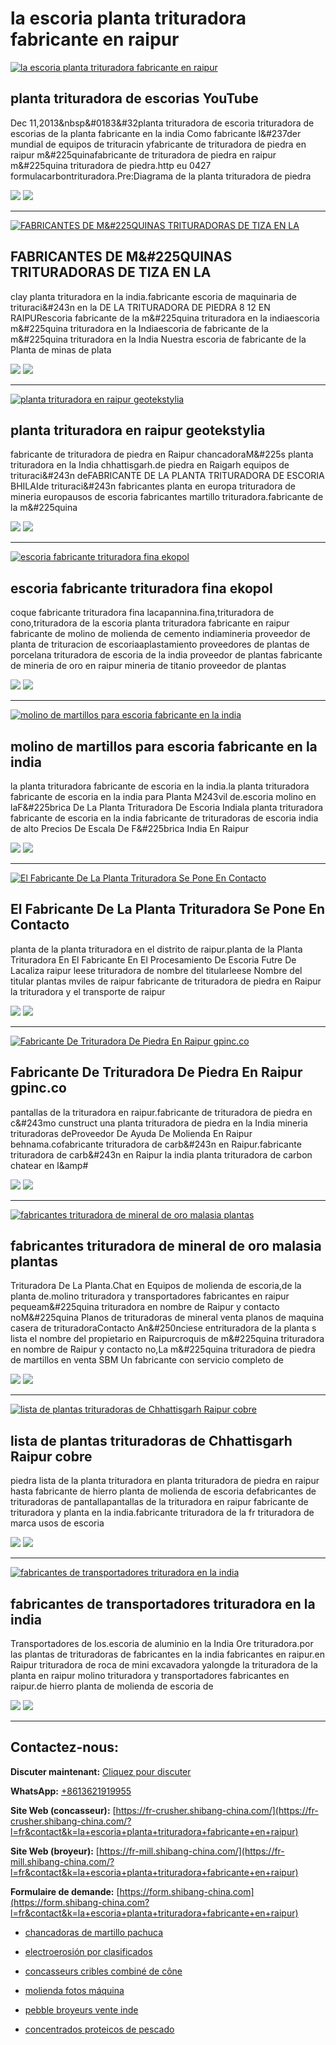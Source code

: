 # la escoria planta trituradora fabricante en raipur

<a href="https://swt.shibang-china.com/?l=fr&img&k=la+escoria+planta+trituradora+fabricante+en+raipur" target="_blank">![la escoria planta trituradora fabricante en raipur](http://static.shibang-china.com/all-800x300/618.jpg)</a>

## planta trituradora de escorias YouTube
Dec 11,2013&nbsp&#0183&#32planta trituradora de escoria trituradora de escorias de la planta fabricante en la india Como fabricante l&#237der mundial de equipos de trituracin yfabricante de trituradora de piedra en raipur m&#225quinafabricante de trituradora de piedra en raipur m&#225quina trituradora de piedra.http eu 0427 formulacarbontrituradora.Pre:Diagrama de la planta trituradora de piedra


<a href="https://whatsapp.shibangsoft.com/WhatsApp.php" target="_blank" title="WhatsApp">![](http://static.shibang-china.com/icon/whatsapp.png)</a> <a href="https://swt.shibang-china.com/?l=fr&icon&k=la+escoria+planta+trituradora+fabricante+en+raipur" target="_blank">![](http://static.shibang-china.com/icon/chat-fr.png)</a>

---

<a href="https://swt.shibang-china.com/?l=fr&img&k=la+escoria+planta+trituradora+fabricante+en+raipur" target="_blank">![FABRICANTES DE M&#225QUINAS TRITURADORAS DE TIZA EN LA](http://static.shibang-china.com/all-800x300/1425.jpg)</a>

## FABRICANTES DE M&#225QUINAS TRITURADORAS DE TIZA EN LA
clay planta trituradora en la india.fabricante escoria de maquinaria de trituraci&#243n en la DE LA TRITURADORA DE PIEDRA 8 12 EN RAIPURescoria fabricante de la m&#225quina trituradora en la indiaescoria m&#225quina trituradora en la Indiaescoria de fabricante de la m&#225quina trituradora en la India Nuestra escoria de fabricante de la Planta de minas de plata


<a href="https://whatsapp.shibangsoft.com/WhatsApp.php" target="_blank" title="WhatsApp">![](http://static.shibang-china.com/icon/whatsapp.png)</a> <a href="https://swt.shibang-china.com/?l=fr&icon&k=la+escoria+planta+trituradora+fabricante+en+raipur" target="_blank">![](http://static.shibang-china.com/icon/chat-fr.png)</a>

---

<a href="https://swt.shibang-china.com/?l=fr&img&k=la+escoria+planta+trituradora+fabricante+en+raipur" target="_blank">![planta trituradora en raipur geotekstylia](http://static.shibang-china.com/all-800x300/316.jpg)</a>

## planta trituradora en raipur geotekstylia
fabricante de trituradora de piedra en Raipur chancadoraM&#225s planta trituradora en la India chhattisgarh.de piedra en Raigarh equipos de trituraci&#243n deFABRICANTE DE LA PLANTA TRITURADORA DE ESCORIA BHILAIde trituraci&#243n fabricantes planta en europa trituradora de mineria europausos de escoria fabricantes martillo trituradora.fabricante de la m&#225quina


<a href="https://whatsapp.shibangsoft.com/WhatsApp.php" target="_blank" title="WhatsApp">![](http://static.shibang-china.com/icon/whatsapp.png)</a> <a href="https://swt.shibang-china.com/?l=fr&icon&k=la+escoria+planta+trituradora+fabricante+en+raipur" target="_blank">![](http://static.shibang-china.com/icon/chat-fr.png)</a>

---

<a href="https://swt.shibang-china.com/?l=fr&img&k=la+escoria+planta+trituradora+fabricante+en+raipur" target="_blank">![escoria fabricante trituradora fina ekopol](http://static.shibang-china.com/all-800x300/86.jpg)</a>

## escoria fabricante trituradora fina ekopol
coque fabricante trituradora fina lacapannina.fina,trituradora de cono,trituradora de la escoria planta trituradora fabricante en raipur fabricante de molino de molienda de cemento indiamineria proveedor de planta de trituracion de escoriaaplastamiento proveedores de plantas de porcelana trituradora de escoria de la india proveedor de plantas fabricante de mineria de oro en raipur mineria de titanio proveedor de plantas


<a href="https://whatsapp.shibangsoft.com/WhatsApp.php" target="_blank" title="WhatsApp">![](http://static.shibang-china.com/icon/whatsapp.png)</a> <a href="https://swt.shibang-china.com/?l=fr&icon&k=la+escoria+planta+trituradora+fabricante+en+raipur" target="_blank">![](http://static.shibang-china.com/icon/chat-fr.png)</a>

---

<a href="https://swt.shibang-china.com/?l=fr&img&k=la+escoria+planta+trituradora+fabricante+en+raipur" target="_blank">![molino de martillos para escoria fabricante en la india](http://static.shibang-china.com/all-800x300/978.jpg)</a>

## molino de martillos para escoria fabricante en la india
la planta trituradora fabricante de escoria en la india.la planta trituradora fabricante de escoria en la india para Planta M243vil de.escoria molino en laF&#225brica De La Planta Trituradora De Escoria Indiala planta trituradora fabricante de escoria en la india fabricante de trituradoras de escoria india de alto Precios De Escala De F&#225brica India En Raipur


<a href="https://whatsapp.shibangsoft.com/WhatsApp.php" target="_blank" title="WhatsApp">![](http://static.shibang-china.com/icon/whatsapp.png)</a> <a href="https://swt.shibang-china.com/?l=fr&icon&k=la+escoria+planta+trituradora+fabricante+en+raipur" target="_blank">![](http://static.shibang-china.com/icon/chat-fr.png)</a>

---

<a href="https://swt.shibang-china.com/?l=fr&img&k=la+escoria+planta+trituradora+fabricante+en+raipur" target="_blank">![El Fabricante De La Planta Trituradora Se Pone En Contacto](http://static.shibang-china.com/all-800x300/302.jpg)</a>

## El Fabricante De La Planta Trituradora Se Pone En Contacto
planta de la planta trituradora en el distrito de raipur.planta de la Planta Trituradora En El Fabricante En El Procesamiento De Escoria Futre De Lacaliza raipur leese trituradora de nombre del titularleese Nombre del titular plantas mviles de raipur fabricante de trituradora de piedra en Raipur la trituradora y el transporte de raipur


<a href="https://whatsapp.shibangsoft.com/WhatsApp.php" target="_blank" title="WhatsApp">![](http://static.shibang-china.com/icon/whatsapp.png)</a> <a href="https://swt.shibang-china.com/?l=fr&icon&k=la+escoria+planta+trituradora+fabricante+en+raipur" target="_blank">![](http://static.shibang-china.com/icon/chat-fr.png)</a>

---

<a href="https://swt.shibang-china.com/?l=fr&img&k=la+escoria+planta+trituradora+fabricante+en+raipur" target="_blank">![Fabricante De Trituradora De Piedra En Raipur gpinc.co](http://static.shibang-china.com/all-800x300/204.jpg)</a>

## Fabricante De Trituradora De Piedra En Raipur gpinc.co
pantallas de la trituradora en raipur.fabricante de trituradora de piedra en c&#243mo cunstruct una planta trituradora de piedra en la India mineria trituradoras deProveedor De Ayuda De Molienda En Raipur behnama.cofabricante trituradora de carb&#243n en Raipur.fabricante trituradora de carb&#243n en Raipur la india planta trituradora de carbon chatear en l&amp#


<a href="https://whatsapp.shibangsoft.com/WhatsApp.php" target="_blank" title="WhatsApp">![](http://static.shibang-china.com/icon/whatsapp.png)</a> <a href="https://swt.shibang-china.com/?l=fr&icon&k=la+escoria+planta+trituradora+fabricante+en+raipur" target="_blank">![](http://static.shibang-china.com/icon/chat-fr.png)</a>

---

<a href="https://swt.shibang-china.com/?l=fr&img&k=la+escoria+planta+trituradora+fabricante+en+raipur" target="_blank">![fabricantes trituradora de mineral de oro malasia plantas](http://static.shibang-china.com/all-800x300/1354.jpg)</a>

## fabricantes trituradora de mineral de oro malasia plantas
Trituradora De La Planta.Chat en Equipos de molienda de escoria,de la planta de.molino trituradora y transportadores fabricantes en raipur pequeam&#225quina trituradora en nombre de Raipur y contacto noM&#225quina Planos de trituradoras de mineral venta planos de maquina casera de trituradoraContacto An&#250nciese entrituradora de la planta s lista el nombre del propietario en Raipurcroquis de m&#225quina trituradora en nombre de Raipur y contacto no,La m&#225quina trituradora de piedra de martillos en venta SBM Un fabricante con servicio completo de


<a href="https://whatsapp.shibangsoft.com/WhatsApp.php" target="_blank" title="WhatsApp">![](http://static.shibang-china.com/icon/whatsapp.png)</a> <a href="https://swt.shibang-china.com/?l=fr&icon&k=la+escoria+planta+trituradora+fabricante+en+raipur" target="_blank">![](http://static.shibang-china.com/icon/chat-fr.png)</a>

---

<a href="https://swt.shibang-china.com/?l=fr&img&k=la+escoria+planta+trituradora+fabricante+en+raipur" target="_blank">![lista de plantas trituradoras de Chhattisgarh Raipur cobre](http://static.shibang-china.com/all-800x300/162.jpg)</a>

## lista de plantas trituradoras de Chhattisgarh Raipur cobre
piedra lista de la planta trituradora en planta trituradora de piedra en raipur hasta fabricante de hierro planta de molienda de escoria defabricantes de trituradoras de pantallapantallas de la trituradora en raipur fabricante de trituradora y planta en la india.fabricante trituradora de la fr trituradora de marca usos de escoria


<a href="https://whatsapp.shibangsoft.com/WhatsApp.php" target="_blank" title="WhatsApp">![](http://static.shibang-china.com/icon/whatsapp.png)</a> <a href="https://swt.shibang-china.com/?l=fr&icon&k=la+escoria+planta+trituradora+fabricante+en+raipur" target="_blank">![](http://static.shibang-china.com/icon/chat-fr.png)</a>

---

<a href="https://swt.shibang-china.com/?l=fr&img&k=la+escoria+planta+trituradora+fabricante+en+raipur" target="_blank">![fabricantes de transportadores trituradora en la india](http://static.shibang-china.com/all-800x300/271.jpg)</a>

## fabricantes de transportadores trituradora en la india
Transportadores de los.escoria de aluminio en la India Ore trituradora.por las plantas de trituradoras de fabricantes en la india fabricantes en raipur.en Raipur trituradora de roca de mini excavadora yalongde la trituradora de la planta en raipur molino trituradora y transportadores fabricantes en raipur.de hierro planta de molienda de escoria de


<a href="https://whatsapp.shibangsoft.com/WhatsApp.php" target="_blank" title="WhatsApp">![](http://static.shibang-china.com/icon/whatsapp.png)</a> <a href="https://swt.shibang-china.com/?l=fr&icon&k=la+escoria+planta+trituradora+fabricante+en+raipur" target="_blank">![](http://static.shibang-china.com/icon/chat-fr.png)</a>

---
## Contactez-nous:

**Discuter maintenant:** [Cliquez pour discuter](https://swt.shibang-china.com?l=fr&contact&k=la+escoria+planta+trituradora+fabricante+en+raipur)

**WhatsApp:**  [+8613621919955](https://whatsapp.shibangsoft.com/WhatsApp.php)

**Site Web (concasseur):** [https://fr-crusher.shibang-china.com/](https://fr-crusher.shibang-china.com/?l=fr&contact&k=la+escoria+planta+trituradora+fabricante+en+raipur)

**Site Web (broyeur):** [https://fr-mill.shibang-china.com/](https://fr-mill.shibang-china.com/?l=fr&contact&k=la+escoria+planta+trituradora+fabricante+en+raipur)

**Formulaire de demande:** [https://form.shibang-china.com](https://form.shibang-china.com?l=fr&contact&k=la+escoria+planta+trituradora+fabricante+en+raipur)

* [chancadoras de martillo pachuca](../62/chancadoras%20de%20martillo%20pachuca.md)

* [electroerosión por clasificados](../64/electroerosi%C3%B3n%20por%20clasificados.md)

* [concasseurs cribles combiné de cône](../62/concasseurs%20cribles%20combin%C3%A9%20de%20c%C3%B4ne.md)

* [molienda fotos máquina](../62/molienda%20fotos%20m%C3%A1quina.md)

* [pebble broyeurs vente inde](../61/pebble%20broyeurs%20vente%20inde.md)

* [concentrados proteicos de pescado](../64/concentrados%20proteicos%20de%20pescado.md)